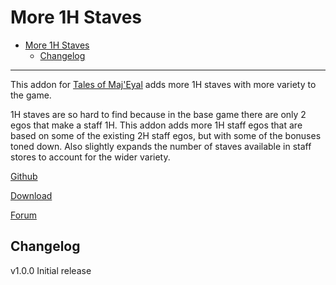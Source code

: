 # More 1H Staves

- [More 1H Staves](#more-1h-staves)
  - [Changelog](#changelog)

---

This addon for [Tales of Maj'Eyal](https://te4.org/) adds more 1H staves with more variety to the game.

1H staves are so hard to find because in the base game there are only 2 egos that make a staff 1H. This addon adds more 1H staff egos that are based on some of the existing 2H staff egos, but with some of the bonuses toned down. Also slightly expands the number of staves available in staff stores to account for the wider variety.

[Github](https://github.com/Werekracken/tome-more1hstaves)

[Download](https://te4.org/games/addons/tome/more1hstaves)

[Forum](https://forums.te4.org/viewtopic.php?f=50&t=52029)

## Changelog

v1.0.0
Initial release
